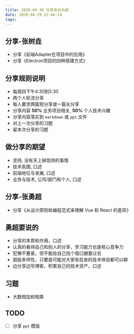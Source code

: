 ```yaml
---
title: 2020-04-30 分享会议大纲
date: 2020-04-29 22:46:14
tags:
---
```


## 分享-张树垚

- 分享《前端Adapter在项目中的应用》
- 分享《Electron项目的四种搭建方式》

## 分享规则说明

- 每周四下午4:30到5:30
- 两个人轮流分享
- 每人要求两篇短分享或一篇长分享
- 分享内容 __50%__ 业务项目相关, __50%__ 个人技术兴趣
- 分享内容落实到 `markdown` 或 `ppt` 文件
- 对上一次分享的习题
- 留本次分享的习题

## 做分享的期望

- 坚持, 没有天上掉馅饼的事情
- 技术氛围, 口述
- 前端地位与发展, 口述
- 业务与技术, 公司/部门和个人, 口述

## 分享-张勇超

- 分享《从设计原则和编程范式来理解 Vue 和 React 的差异》

## 勇超要说的

- 分享的本质和作用，口述
- 认真的看待自己和别人的分享，学习能力也是核心竞争力
- 犯懒不要紧，但不能给自己找个借口搪塞过去
- 鼓励多样性，只要是可能对大家有启发的技术体验都可以聊
- 边分享边写博客，积累自己的技术资产，口述

## 习题

- 大数相加和相乘

## TODO

- [ ] 分享 `ppt` 模版
